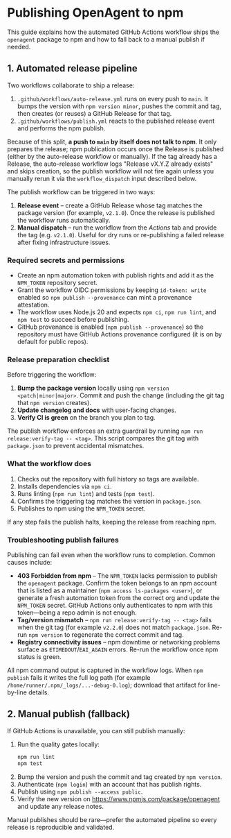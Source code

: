 # Publishing OpenAgent to npm

This guide explains how the automated GitHub Actions workflow ships the `openagent` package to npm and how to fall back to a manual publish if needed.

## 1. Automated release pipeline

Two workflows collaborate to ship a release:

1. `.github/workflows/auto-release.yml` runs on every push to `main`. It bumps the version with `npm version minor`, pushes the
   commit and tag, then creates (or reuses) a GitHub Release for that tag.
2. `.github/workflows/publish.yml` reacts to the published release event and performs the npm publish.

Because of this split, **a push to `main` by itself does not talk to npm**. It only prepares the release; npm publication occurs
once the Release is published (either by the auto-release workflow or manually). If the tag already has a Release, the
auto-release workflow logs "Release vX.Y.Z already exists" and skips creation, so the publish workflow will not fire again
unless you manually rerun it via the `workflow_dispatch` input described below.

The publish workflow can be triggered in two ways:

1. **Release event** – create a GitHub Release whose tag matches the package version (for example, `v2.1.0`). Once the release is published the workflow runs automatically.
2. **Manual dispatch** – run the workflow from the *Actions* tab and provide the tag (e.g. `v2.1.0`). Useful for dry runs or re-publishing a failed release after fixing infrastructure issues.

### Required secrets and permissions

- Create an npm automation token with publish rights and add it as the `NPM_TOKEN` repository secret.
- Grant the workflow OIDC permissions by keeping `id-token: write` enabled so `npm publish --provenance` can mint a provenance attestation.
- The workflow uses Node.js 20 and expects `npm ci`, `npm run lint`, and `npm test` to succeed before publishing.
- GitHub provenance is enabled (`npm publish --provenance`) so the repository must have GitHub Actions provenance configured (it is on by default for public repos).

### Release preparation checklist

Before triggering the workflow:

1. **Bump the package version** locally using `npm version <patch|minor|major>`. Commit and push the change (including the git tag that `npm version` creates).
2. **Update changelog and docs** with user-facing changes.
3. **Verify CI is green** on the branch you plan to tag.

The publish workflow enforces an extra guardrail by running `npm run release:verify-tag -- <tag>`. This script compares the git tag with `package.json` to prevent accidental mismatches.

### What the workflow does

1. Checks out the repository with full history so tags are available.
2. Installs dependencies via `npm ci`.
3. Runs linting (`npm run lint`) and tests (`npm test`).
4. Confirms the triggering tag matches the version in `package.json`.
5. Publishes to npm using the `NPM_TOKEN` secret.

If any step fails the publish halts, keeping the release from reaching npm.

### Troubleshooting publish failures

Publishing can fail even when the workflow runs to completion. Common causes include:

- **403 Forbidden from npm** – The `NPM_TOKEN` lacks permission to publish the `openagent` package. Confirm the token belongs to
  an npm account that is listed as a maintainer (`npm access ls-packages <user>`), or generate a fresh automation token from the
  correct org and update the `NPM_TOKEN` secret. GitHub Actions only authenticates to npm with this token—being a repo admin is
  not enough.
- **Tag/version mismatch** – `npm run release:verify-tag -- <tag>` fails when the git tag (for example `v2.2.0`) does not match
  `package.json`. Re-run `npm version` to regenerate the correct commit and tag.
- **Registry connectivity issues** – npm downtime or networking problems surface as `ETIMEDOUT`/`EAI_AGAIN` errors. Re-run the
  workflow once npm status is green.

All npm command output is captured in the workflow logs. When `npm publish` fails it writes the full log path (for example
`/home/runner/.npm/_logs/...-debug-0.log`); download that artifact for line-by-line details.

## 2. Manual publish (fallback)

If GitHub Actions is unavailable, you can still publish manually:

1. Run the quality gates locally:
   ```sh
   npm run lint
   npm test
   ```
2. Bump the version and push the commit and tag created by `npm version`.
3. Authenticate (`npm login`) with an account that has publish rights.
4. Publish using `npm publish --access public`.
5. Verify the new version on <https://www.npmjs.com/package/openagent> and update any release notes.

Manual publishes should be rare—prefer the automated pipeline so every release is reproducible and validated.
